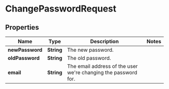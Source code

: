 
# ChangePasswordRequest

## Properties
Name | Type | Description | Notes
------------ | ------------- | ------------- | -------------
**newPassword** | **String** | The new password. | 
**oldPassword** | **String** | The old password. | 
**email** | **String** | The email address of the user we&#39;re changing the password for. | 



